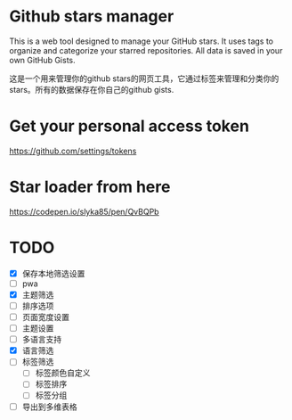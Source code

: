 # Github stars manager

This is a web tool designed to manage your GitHub stars. It uses tags to organize and categorize your starred repositories. All data is saved in your own GitHub Gists. 

这是一个用来管理你的github stars的网页工具，它通过标签来管理和分类你的stars。所有的数据保存在你自己的github gists.

# Get your personal access token

https://github.com/settings/tokens

# Star loader from here

https://codepen.io/slyka85/pen/QvBQPb

# TODO

* [X] 保存本地筛选设置
* [ ] pwa
* [X] 主题筛选
* [ ] 排序选项
* [ ] 页面宽度设置
* [ ] 主题设置
* [ ] 多语言支持
* [X] 语言筛选
* [ ] 标签筛选
  * [ ] 标签颜色自定义
  * [ ] 标签排序
  * [ ] 标签分组
* [ ] 导出到多维表格

